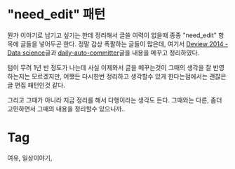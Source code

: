 "need_edit" 패턴
================

뭔가 이야기로 남기고 싶기는 한데 정리해서 글쓸 여력이 없을때 종종 "need_edit" 항목에 글들을 넣어두곤 한다. 정말 감상 폭팔하는 글들이 많은데, 여기서 [Deview 2014 - Data science](201410291340-deview2014-data-science.md)글과 [daily-auto-committer](201307251541-daily-auto-committer.md)글을 내용을 메꾸고 정리하였다.

텀이 무려 1년 반 정도가 나는데 사실 이제와서 글을 메꾸는것이 그때의 생각을 잘 반영하는지는 모르겠지만, 어쨌든 다시한번 정리하고 생각할수 있게 한다는점에서는 괜찮은 글 편집 패턴인것 같다.

그리고 그때가 아니라 지금 정리를 해서 다행이라는 생각도 든다. 그때와는 다른, 좀더 고민하면서 그때의 내용을 정리할수 있으니까..


Tag
====
여유, 일상이야기,